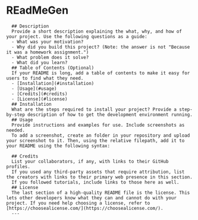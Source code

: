 # REadMeGen
      ## Description
      Provide a short description explaining the what, why, and how of your project. Use the following questions as a guide:
      - What was your motivation?
      - Why did you build this project? (Note: the answer is not "Because it was a homework assignment.")
      - What problem does it solve?
      - What did you learn?
      ## Table of Contents (Optional)
      If your README is long, add a table of contents to make it easy for users to find what they need.
      - [Installation](#installation)
      - [Usage](#usage)
      - [Credits](#credits)
      - [License](#license)
      ## Installation
      What are the steps required to install your project? Provide a step-by-step description of how to get the development environment running.
      ## Usage
      Provide instructions and examples for use. Include screenshots as needed.
      To add a screenshot, create an folder in your repository and upload your screenshot to it. Then, using the relative filepath, add it to your README using the following syntax:
          
      ## Credits
      List your collaborators, if any, with links to their GitHub profiles.
      If you used any third-party assets that require attribution, list the creators with links to their primary web presence in this section.
      If you followed tutorials, include links to those here as well.
      ## License
      The last section of a high-quality README file is the license. This lets other developers know what they can and cannot do with your project. If you need help choosing a license, refer to [https://choosealicense.com/](https://choosealicense.com/).
      ---
      